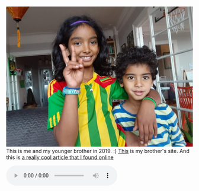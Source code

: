 ![sg](sg.jpg)
This is me and my younger brother in 2019. :)
[This](http://godana.semret.org) is my brother's site.
And this is [a really cool article that I found online](https://www.youtube.com/watch?v=dQw4w9WgXcQ)


<audio controls>
    <source src="https://file-examples.com/storage/fefe3c760763a87999556e8/2017/11/file_example_MP3_5MG.mp3" type="audio/mpeg">
</audio>
